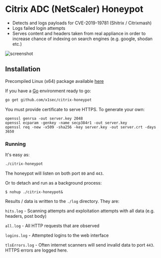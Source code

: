 # Citrix ADC (NetScaler) Honeypot
- Detects and logs payloads for CVE-2019-19781 (Shitrix / Citrixmash)
- Logs failed login attempts
- Serves content and headers taken from real appliance in order to increase chance of indexing on search engines (e.g. google, shodan etc.)

![screenshot](https://github.com/x1sec/citrix-honeypot/blob/master/img/screenshot.png)

## Installation

Precompiled Linux (x64) package available [here](https://github.com/x1sec/citrix-honeypot/releases)

If you have a [Go](https://golang.org/) environment ready to go:

```bash
go get github.com/x1sec/citrix-honeypot
```

You must provide certificate to serve HTTPS. To generate your own:
```
openssl genrsa -out server.key 2048
openssl ecparam -genkey -name secp384r1 -out server.key
openssl req -new -x509 -sha256 -key server.key -out server.crt -days 3650
```

### Running

It's easy as:
```bash
./citrix-honeypot
```

The honeypot will listen on both port `80` and `443`.

Or to detach and run as a background process:
```
$ nohup ./citrix-honeypot&
```

Results / data is written to the `./log` directory. They are:

`hits.log` - Scanning attempts and exploitation attempts with all data (e.g. headers, post body)

`all.log` - All HTTP requests that are observed

`logins.log` - Attempted logins to the web interface

`tlsErrors.log` - Often internet scanners will send invalid data to port `443`. HTTPS errors are logged here.
